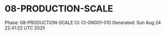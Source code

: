 # 08-PRODUCTION-SCALE
Phase: 08-PRODUCTION-SCALE
CI: CI-GN001-010
Generated: Sun Aug 24 22:41:22 UTC 2025
